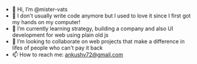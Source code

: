 - 👋 Hi, I’m @mister-vats
- 👀 I don't usually write code anymore but I used to love it since I first got my hands on my computer! 
- 🌱 I’m currently learning strategy, building a company and also UI development for web using plain old js 
- 💞️ I’m looking to collaborate on web projects that make a difference in lifes of people who can't pay it back
- 📫 How to reach me: ankushv72@gmail.com 

<!---
mister-vats/mister-vats is a ✨ special ✨ repository because its `README.md` (this file) appears on your GitHub profile.
You can click the Preview link to take a look at your changes.
--->
